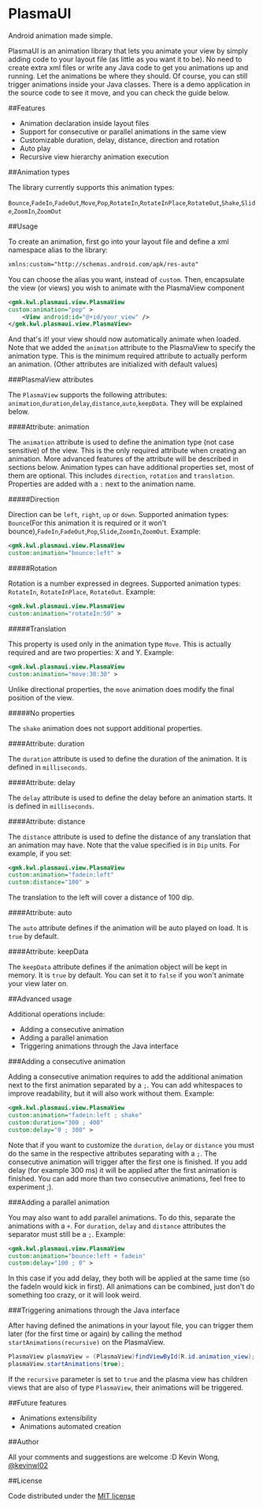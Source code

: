 PlasmaUI
========

Android animation made simple.

PlasmaUI is an animation library that lets you animate your view by simply adding code to your layout file (as little as you want it to be). No need to create extra xml files or write any Java code to get you animations up and running. Let the animations be where they should. Of course, you can still trigger animations inside your Java classes. 
There is a demo application in the source code to see it move, and you can check the guide below.

##Features

* Animation declaration inside layout files
* Support for consecutive or parallel animations in the same view
* Customizable duration, delay, distance, direction and rotation
* Auto play
* Recursive view hierarchy animation execution

##Animation types

The library currently supports this animation types:

`Bounce`,`FadeIn`,`FadeOut`,`Move`,`Pop`,`RotateIn`,`RotateInPlace`,`RotateOut`,`Shake`,`Slide`,`ZoomIn`,`ZoomOut`

##Usage

To create an animation, first go into your layout file and define a xml namespace alias to the library:

``` xml
xmlns:custom="http://schemas.android.com/apk/res-auto"
```

You can choose the alias you want, instead of `custom`.
Then, encapsulate the view (or views) you wish to animate with the PlasmaView component

``` xml
<gmk.kwl.plasmaui.view.PlasmaView
custom:animation="pop" >
	<View android:id="@+id/your_view" />
</gmk.kwl.plasmaui.view.PlasmaView>
```

And that's it! your view should now automatically animate when loaded.
Note that we added the `animation` attribute to the PlasmaView to specify the animation type. This is the minimum required attribute to actually perform an animation. (Other attributes are initialized with default values)

###PlasmaView attributes

The `PlasmaView` supports the following attributes: `animation`,`duration`,`delay`,`distance`,`auto`,`keepData`. They will be explained below.

####Attribute: animation

The `animation` attribute is used to define the animation type (not case sensitive) of the view. This is the only required attribute when creating an animation. More advanced features of the attribute will be described in sections below.
Animation types can have additional properties set, most of them are optional. This includes `direction`, `rotation` and `translation`. Properties are added with a `:` next to the animation name.

#####Direction

Direction can be `left`, `right`, `up` or `down`.
Supported animation types: `Bounce`(For this animation it is required or it won't bounce),`FadeIn`,`FadeOut`,`Pop`,`Slide`,`ZoomIn`,`ZoomOut`.
Example:

``` xml
<gmk.kwl.plasmaui.view.PlasmaView
custom:animation="bounce:left" >
```

#####Rotation

Rotation is a number expressed in degrees.
Supported animation types: `RotateIn`, `RotateInPlace`, `RotateOut`.
Example:

``` xml
<gmk.kwl.plasmaui.view.PlasmaView
custom:animation="rotateIn:50" >
```

#####Translation

This property is used only in the animation type `Move`. This is actually required and are two properties: X and Y.
Example:

``` xml
<gmk.kwl.plasmaui.view.PlasmaView
custom:animation="move:30:30" >
```

Unlike directional properties, the `move` animation does modify the final position of the view.

#####No properties

The `shake` animation does not support additional properties.

####Attribute: duration

The `duration` attribute is used to define the duration of the animation. It is defined in `milliseconds`.

####Attribute: delay

The `delay` attribute is used to define the delay before an animation starts. It is defined in `milliseconds`.

####Attribute: distance

The `distance` attribute is used to define the distance of any translation that an animation may have. Note that the value specified is in `Dip` units. For example, if you set:

``` xml
<gmk.kwl.plasmaui.view.PlasmaView
custom:animation="fadein:left"
custom:distance="100" >
```

The translation to the left will cover a distance of 100 dip.

####Attribute: auto

The `auto` attribute defines if the animation will be auto played on load. It is `true` by default.

####Attribute: keepData

The `keepData` attribute defines if the animation object will be kept in memory. It is `true` by default. You can set it to `false` if you won't animate your view later on.

##Advanced usage

Additional operations include: 

* Adding a consecutive animation 
* Adding a parallel animation
* Triggering animations through the Java interface

###Adding a consecutive animation

Adding a consecutive animation requires to add the additional animation next to the first animation separated by a `;`. You can add whitespaces to improve readability, but it will also work without them. Example:

``` xml
<gmk.kwl.plasmaui.view.PlasmaView
custom:animation="fadein:left ; shake"
custom:duration="300 ; 400"
custom:delay="0 ; 300" >
```

Note that if you want to customize the `duration`, `delay` or `distance` you must do the same in the respective attributes separating with a `;`.
The consecutive animation will trigger after the first one is finished. If you add delay (for example 300 ms) it will be applied after the first animation is finished.
You can add more than two consecutive animations, feel free to experiment ;).

###Adding a parallel animation

You may also want to add parallel animations. To do this, separate the animations with a `+`. For `duration`, `delay` and `distance` attributes the separator must still be a `;`. Example:

``` xml
<gmk.kwl.plasmaui.view.PlasmaView
custom:animation="bounce:left + fadein"
custom:delay="100 ; 0" >
```

In this case if you add delay, they both will be applied at the same time (so the fadeIn would kick in first). All animations can be combined, just don't do something too crazy, or it will look weird.

###Triggering animations through the Java interface

After having defined the animations in your layout file, you can trigger them later (for the first time or again) by calling the method `startAnimations(recursive)` on the PlasmaView.

``` java
PlasmaView plasmaView = (PlasmaView)findViewById(R.id.animation_view);
plasmaView.startAnimations(true);
```

If the `recursive` parameter is set to `true` and the plasma view has children views that are also of type `PlasmaView`, their animations will be triggered.

##Future features

* Animations extensibility
* Animations automated creation

##Author

All your comments and suggestions are welcome :D
Kevin Wong, [@kevinwl02](https://twitter.com/kevinwl02)

##License

Code distributed under the [MIT license](LICENSE)